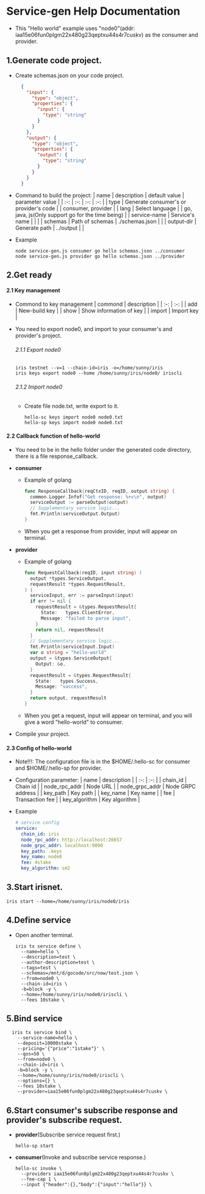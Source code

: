 # Service-gen Help Documentation

- This "Hello world" example uses "node0"(addr: iaa15e06fun0plgm22x480g23qeptxu44s4r7cuskv) as the consumer and provider.

## 1.Generate code project.

  - Create schemas.json on your code project.
    ```json
      {
        "input": {
          "type": "object",
          "properties": {
            "input": {
              "type": "string"
            }
          }
        },
        "output": {
          "type": "object",
          "properties": {
            "output": {
              "type": "string"
            }
          }
        }
      }
    ```

  - Command to build the project: 
    | name | description | default value | parameter value |
    | :-: | :-: | :-: | :-: |
    | type | Generate consumer's or provider's code | | consumer, provider |
    | lang | Select language | | go, java, js(Only support go for the time being) |
    | service-name | Service's name |  |  |
    | schemas | Path of schemas | ./schemas.json |  |
    | output-dir | Generate path | ../output |  |
  - Example
    ```shell
    node service-gen.js consumer go hello schemas.json ../consumer
    node service-gen.js provider go hello schemas.json ../provider
    ```

## 2.Get ready

  #### 2.1 Key management
  - Commond to key management
    | commond | description |
    | :-: | :-: |
    | add | New-build key |
    | show | Show information of key |
    | import | Import key |
    
  - You need to export node0, and import to your consumer's and provider's project.

    ###### 2.1.1 Export node0

      ```shell
      iris testnet --v=1 --chain-id=iris -o=/home/sunny/iris
      iris keys export node0 --home /home/sunny/iris/node0/ iriscli
      ```

    ###### 2.1.2 Import node0

      - Create file node.txt, write export to it.

        ```shell
        hello-sc keys import node0 node0.txt
        hello-sp keys import node0 node0.txt
        ```

  #### 2.2 Callback function of hello-world
  - You need to be in the hello folder under the generated code directory, there is a file response_callback.

  - **consumer**
    - Example of golang
      ```go
      func ResponseCallback(reqCtxID, reqID, output string) {
        common.Logger.Infof("Get response: %+v\n", output)
        serviceOutput := parseOutput(output)
        // Supplementary service logic...
        fmt.Println(serviceOutput.Output)
      }
      ```
    - When you get a response from provider, input will appear on terminal.
  
  - **provider**
    - Example of golang
      ```go
      func RequestCallback(reqID, input string) (
        output *types.ServiceOutput,
        requestResult *types.RequestResult,
      ) {
        serviceInput, err := parseInput(input)
        if err != nil {
          requestResult = &types.RequestResult{
            State:   types.ClientError,
            Message: "failed to parse input",
          }
          return nil, requestResult
        }
        // Supplementary service logic...
        fmt.Println(serviceInput.Input)
        var o string = "hello-world"
        output = &types.ServiceOutput{
          Output: &o,
        }
        requestResult = &types.RequestResult{
          State:   types.Success,
          Message: "success",
        }
        return output, requestResult
      }
      ```
    - When you get a request, input will appear on terminal, and you will give a word "hello-world" to consumer.
  
  - Compile your project.

  #### 2.3 Config of hello-world
  - Note!!!: The configuration file is in the $HOME/.hello-sc for consumer and $HOME/.hello-sp for provider.

  - Configuration parameter:
    | name | description |
    | :-: | :-: |
    | chain_id | Chain id |
    | node_rpc_addr | Node URL |
    | node_grpc_addr | Node GRPC address |
    | key_path | Key path |
    | key_name | Key name |
    | fee | Transaction fee |
    | key_algorithm | Key algorithm |
  
  - Example
    ```yaml
    # service config
    service:
      chain_id: iris
      node_rpc_addr: http://localhost:26657
      node_grpc_addr: localhost:9090
      key_path: .keys
      key_name: node0
      fee: 4stake
      key_algorithm: sm2
    ```

## 3.Start irisnet.
  ```shell
  iris start --home=/home/sunny/iris/node0/iris
  ```

## 4.Define service
  - Open another terminal.
    ```shell
    iris tx service define \
      --name=hello \
      --description=test \
      --author-description=test \
      --tags=test \
      --schemas=/mnt/d/gocode/src/now/test.json \
      --from=node0 \
      --chain-id=iris \
      -b=block -y \
      --home=/home/sunny/iris/node0/iriscli \
      --fees 10stake \
    ```

## 5.Bind service

  ```shell
    iris tx service bind \
      --service-name=hello \
      --deposit=10000stake \
      --pricing='{"price":"1stake"}' \
      --qos=50 \
      --from=node0 \
      --chain-id=iris \
      -b=block -y \
      --home=/home/sunny/iris/node0/iriscli \
      --options={} \
      --fees 10stake \
      --provider=iaa15e06fun0plgm22x480g23qeptxu44s4r7cuskv \
  ```

## 6.Start consumer's subscribe response and provider's subscribe request.
  - **provider**(Subscribe service request first.)
    ```shell
    hello-sp start
    ```

  - **consumer**(Invoke and subscribe service response.)
    ```shell
    hello-sc invoke \
      --providers iaa15e06fun0plgm22x480g23qeptxu44s4r7cuskv \
      --fee-cap 1 \
      --input {"header":{},"body":{"input":"hello"}} \
    ```
